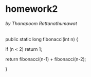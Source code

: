 # homework2
###### by Thanapoom Rattanathumawat

public static long fibonacci(int n) {

 if (n < 2) return 1;

 return fibonacci(n-1) + fibonacci(n-2);
 
}
